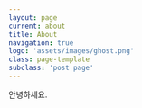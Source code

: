```yaml
---
layout: page
current: about
title: About
navigation: true
logo: 'assets/images/ghost.png'
class: page-template
subclass: 'post page'
---
```


안녕하세요.